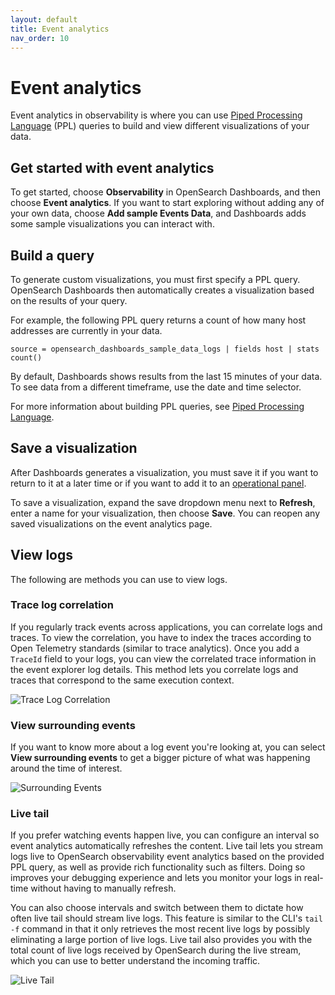 ```yaml
---
layout: default
title: Event analytics
nav_order: 10
---
```


# Event analytics

Event analytics in observability is where you can use [Piped Processing Language]({{site.url}}{{site.baseurl}}/observability-plugin/ppl/index) (PPL) queries to build and view different visualizations of your data.

## Get started with event analytics

To get started, choose **Observability** in OpenSearch Dashboards, and then choose **Event analytics**. If you want to start exploring without adding any of your own data, choose **Add sample Events Data**, and Dashboards adds some sample visualizations you can interact with.

## Build a query

To generate custom visualizations, you must first specify a PPL query. OpenSearch Dashboards then automatically creates a visualization based on the results of your query.

For example, the following PPL query returns a count of how many host addresses are currently in your data.

```
source = opensearch_dashboards_sample_data_logs | fields host | stats count()
```

By default, Dashboards shows results from the last 15 minutes of your data. To see data from a different timeframe, use the date and time selector.

For more information about building PPL queries, see [Piped Processing Language]({{site.url}}{{site.baseurl}}/observability-plugin/ppl/index).

## Save a visualization

After Dashboards generates a visualization, you must save it if you want to return to it at a later time or if you want to add it to an [operational panel]({{site.url}}{{site.baseurl}}/observability-plugin/operational-panels).

To save a visualization, expand the save dropdown menu next to **Refresh**, enter a name for your visualization, then choose **Save**. You can reopen any saved visualizations on the event analytics page.

## View logs

The following are methods you can use to view logs.

### Trace log correlation

If you regularly track events across applications, you can correlate logs and traces. To view the correlation, you have to index the traces according to Open Telemetry standards (similar to trace analytics). Once you add a `TraceId` field to your logs, you can view the correlated trace information in the event explorer log details. This method lets you correlate logs and traces that correspond to the same execution context.

![Trace Log Correlation]({{site.url}}{{site.baseurl}}/images/trace_log_correlation.gif)

### View surrounding events

If you want to know more about a log event you're looking at, you can select **View surrounding events** to get a bigger picture of what was happening around the time of interest.

![Surrounding Events]({{site.url}}{{site.baseurl}}/images/surrounding_events.gif)

### Live tail

If you prefer watching events happen live, you can configure an interval so event analytics automatically refreshes the content. Live tail lets you stream logs live to OpenSearch observability event analytics based on the provided PPL query, as well as provide rich functionality such as filters. Doing so improves your debugging experience and lets you monitor your logs in real-time without having to manually refresh.

You can also choose intervals and switch between them to dictate how often live tail should stream live logs. This feature is similar to the CLI's `tail -f` command in that it only retrieves the most recent live logs by possibly eliminating a large portion of live logs. Live tail also provides you with the total count of live logs received by OpenSearch during the live stream, which you can use to better understand the incoming traffic.

![Live Tail]({{site.url}}{{site.baseurl}}/images/live_tail.gif)
